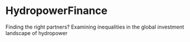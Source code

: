 # HydropowerFinance
Finding the right partners? Examining inequalities in the global investment landscape of hydropower
